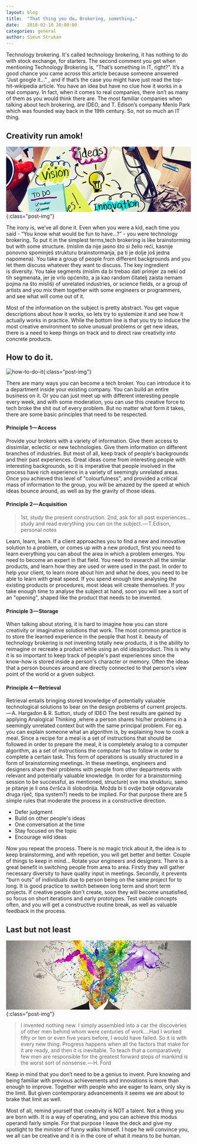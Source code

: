 ```yaml
---
layout: blog
title:  "That thing you do… Brokering, something…"
date:   2018-02-10 20:00:00
categories: general
author: Simun Strukan
---
```




Technology brokering. It's called technology brokering, it has nothing to do with stock exchange, for starters. The second comment you get when mentioning Technology Brokering is, “That’s something in IT, right?”. It’s a good chance you came across this article because someone answered “Just google it…” , and if that’s the case you might have just read the top-hit-wikipedia article. You have an idea but have no clue how it works in a real company. In fact, when it comes to real companies, there isn’t as many of them as you would think there are. The most familiar companies when talking about tech brokering, are IDEO, and T. Edison’s company Menlo Park which was founded way back in the 19th century. So, not so much an IT thing. 

<p style=" text-align: center !important;"><i class="icon icon-circle"></i><i class="icon icon-circle"></i><i class="icon icon-circle"></i></p>

## Creativity run amok!

![creativity-run-amok!](/assets/img/posts/img-1.png){:class="post-img"}

The irony is, we’ve all done it. Even when you were a kid, each time you said -  “You know what would be fun to have…?” -  you were technology brokering. To put it in the simplest terms,tech brokering is like brainstorming but with some structure. (mislim da nije jasno što si želio reći, kasnije ponovno spominješ strukturu brainstormanja, pa ti je dolje još jedna napomena). You take a group of people from different backgrounds and you let them discuss whatever they want to discuss. The key ingredient is diversity. You take segments  (mislim da bi trebao dati primjer za neki od tih segmenata, jer je vrlo općenito, a ja kao random čitatelj zaista nemam pojma na što misliš) of unrelated industries, or science fields, or a group of artists and you mix them together with some engineers or programmers, and see what will come out of it.

Most of the information on the subject is pretty abstract. You get vague descriptions about how it works, so lets try to systemize it and see how it actually works in practice. While the bottom line is that you try to induce the most creative environment to solve unusual problems or get new ideas, there is a need to keep things on track and to direct raw creativity into concrete products.

## How to do it.

![how-to-do-it](/assets/img/posts/img-2.jpg){:class="post-img"}

There are many ways you can become a tech broker. You can introduce it to a department inside your existing company. You can build an entire business on it. Or you can just meet up with different interesting people every week, and with some moderation, you can use this creative force to tech broke the shit out of every problem. But no matter what form it takes, there are some basic principles that need to be respected.

#### Principle 1 — Access

Provide your brokers with a variety of information. Give them access to dissimilar, eclectic or new technologies. Give them information on different branches of industries. But most of all, keep track of people's backgrounds and their past experiences. Great ideas come from interesting people with interesting backgrounds, so it is imperative that people involved in the process have rich experience in a variety of seemingly unrelated areas. Once you achieved this level of "colourfulness", and provided a critical mass of information to the group, you will be amazed by the speed at which ideas bounce around, as well as by the gravity of those ideas.

#### Principle 2 — Acquisition

> 1st, study the present construction. 2nd, ask for all past experiences…study and read everything you can on the subject. — T.Edison, personal notes

Learn, learn, learn. If a client approaches you to find a new and innovative solution to a problem, or comes up with a new product, first you need to learn everything you can about the area in which a problem emerges. You need to become an expert in that field. You need to research all the similar products, and learn how they are used or were used in the past. In order to help your client, to learn more about him and what he does, you need to be able to learn with great speed. If you spend enough time analysing the existing products or procedures, most ideas will create themselves. If you take enough time to analyse the subject at hand, soon you will see a sort of an "opening", shaped like the product that needs to be invented.


#### Principle 3 — Storage 

When talking about storing, it is hard to imagine how you can store creativity or imaginative solutions that work. The most common practice is to store the learned experience in the people that host it. beauty of technology brokering is not inventing totally new products, it is the ability to reimagine or recreate a product while using an old idea/product. This is why it is so important to keep track of people's past experiences since the know-how is stored inside a person's character or memory. Often the ideas that a person bounces around are directly connected to that person's view point of the world or a given subject.

#### Principle 4 — Retrieval

Retrieval entails bringing stored knowledge of potentially valuable technological solutions to bear on the design problems of current projects. — A. Hargadon & R. Sutton, study of IDEO
The best results are gained by applying Analogical Thinking ,where a person shares his/her problems in a seemingly unrelated context but with the same principal problem. For eg. you can explain someone what an algorithm is, by explaining how to cook a meal. Since a recipe for a meal is a set of instructions that should be followed in order to prepare the meal, it is completely analog to a computer algorithm, as a set of instructions the computer has to follow in order to complete a certain task.
This form of operations is usually structured in a form of brainstorming meetings. In these meetings, engineers and designers share their problems with people from other departments with relevant and potentially valuable knowledge.
In order for a brainstorming session to be successful, as mentioned, structure( sve ima strukturu, samo je pitanje je li ona čvršća ili slobodnija. Možda bi ti ovdje bolje odgovarala druga riječ, tipa system?) needs to be implied. For that purpose there are 5 simple rules that moderate the process in a constructive direction.

+ Defer judgment
+ Build on other people's ideas
+ One conversation at the time
+ Stay focused on the topic
+ Encourage wild ideas

Now you repeat the process. There is no magic trick about it, the idea is to keep brainstorming, and with repetion, you will get better and better. Couple of things to keep in mind…
Rotate your engineers and designers. There is a great benefit in switching people from area to area. Firstly they will gather necessary diversity to have quality input in meetings. Secondly, it prevents "burn outs" of individuals due to person being on the same project for to long. It is good practice to switch between long term and short term projects. If creative people don't create, soon they will become unsatisfied, so focus on short iterations and early prototypes. Test viable concepts often, and you will get a constructive routine break, as well as valuable feedback in the process.

## Last but not least

![last-but-not-least](/assets/img/posts/img-3.png){:class="post-img"}

> I invented nothing new. I simply assembled into a car the discoveries of other men behind whom were centuries of work….Had I worked fifty or ten or even five years before, I would have failed. So it is with every new thing. Progress happens when all the factors that make for it are ready, and then it is inevitable. To teach that a comparatively few men are  responsible for the greatest forward steps of mankind is the worst sort of nonsense. — H. Ford

Keep in mind that you don’t need to be a genius to invent. Pure knowing and being familiar with previous achievements and innovations is more than enough to improve. Together with people who are eager to learn, only sky is the limit. But given contemporary advancements it seems we are about to brake that limit as well.

Most of all, remind yourself that creativity is NOT a talent. Not a thing you are born with. It is a way of operating, and you can achieve this modus operandi fairly simple. For that purpose I leave the deck and give my spotlight to the minister of funny walks himself. I hope he will convince you, we all can be creative and it is in the core of what it means to be human.
